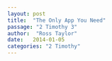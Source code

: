 ```yaml
---
layout: post
title:  "The Only App You Need"
passage: "2 Timothy 3"
author:  "Ross Taylor"
date:   2014-01-05
categories: "2 Timothy"
---
```



